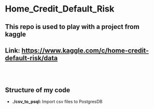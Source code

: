 # Home_Credit_Default_Risk
## This repo is used to play with a project from kaggle
## Link: https://www.kaggle.com/c/home-credit-default-risk/data

<br>
<br>

## Structure of my code
*  **./csv_to_psql:** Import csv files to PostgresDB
